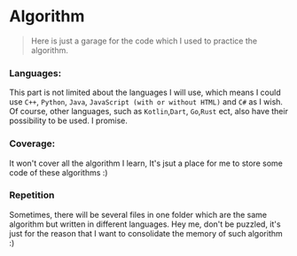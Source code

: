 # Algorithm

> Here is just a garage for the code which I used to practice the algorithm.

### Languages:
This part is not limited about the languages I will use, which means I could use `C++`, `Python`, `Java`, `JavaScript (with or without HTML)` and `C#` as I wish. 
Of course, other languages, such as `Kotlin`,`Dart`, `Go`,`Rust` ect, also have their possibility to be used. I promise.

### Coverage:
It won't cover all the algorithm I learn, It's jsut a place for me to store some code of these algorithms :)

### Repetition
Sometimes, there will be several files in one folder which are the same algorithm but written in different languages. Hey me, don't be puzzled, it's just for the reason that I want to consolidate the memory of such algorithm :)